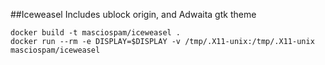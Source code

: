 ##Iceweasel
Includes ublock origin, and Adwaita gtk theme
```
docker build -t masciospam/iceweasel .
docker run --rm -e DISPLAY=$DISPLAY -v /tmp/.X11-unix:/tmp/.X11-unix masciospam/iceweasel
